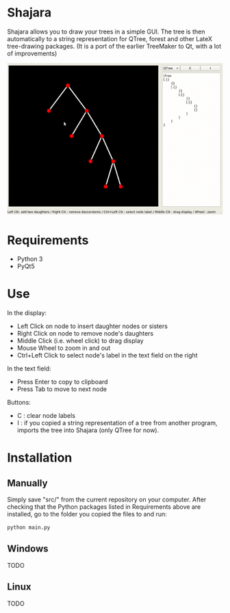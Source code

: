 Shajara
=================

Shajara allows you to draw your trees in a simple GUI. The tree is then automatically to a string representation for QTree, forest and other LateX tree-drawing packages.
(It is a port of the earlier TreeMaker to Qt, with a lot of improvements)


![Showcase](showcasing.gif)

# Requirements

 - Python 3
 - PyQt5

# Use
	
In the display:
   - Left Click   on node to insert daughter nodes or sisters
   - Right Click  on node to remove node's daughters
   - Middle Click (i.e. wheel click) to drag display 
   - Mouse Wheel to zoom in and out
   - Ctrl+Left Click to select node's label in the text field on the right

In the text field:
   - Press Enter to copy to clipboard
   - Press Tab to move to next node 

Buttons:
   - C : clear node labels
   - I : if you copied a string representation of a tree from another program, imports the tree into Shajara (only QTree for now).


# Installation

## Manually

Simply save "src/" from the current repository on your computer. After checking that the Python packages listed in Requirements above are installed, go to the folder you copied the files to and run:

```bash
python main.py
```

## Windows

TODO

## Linux

TODO